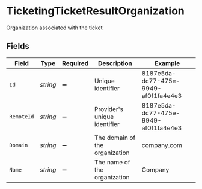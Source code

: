 # TicketingTicketResultOrganization

Organization associated with the ticket


## Fields

| Field                                | Type                                 | Required                             | Description                          | Example                              |
| ------------------------------------ | ------------------------------------ | ------------------------------------ | ------------------------------------ | ------------------------------------ |
| `Id`                                 | *string*                             | :heavy_minus_sign:                   | Unique identifier                    | 8187e5da-dc77-475e-9949-af0f1fa4e4e3 |
| `RemoteId`                           | *string*                             | :heavy_minus_sign:                   | Provider's unique identifier         | 8187e5da-dc77-475e-9949-af0f1fa4e4e3 |
| `Domain`                             | *string*                             | :heavy_minus_sign:                   | The domain of the organization       | company.com                          |
| `Name`                               | *string*                             | :heavy_minus_sign:                   | The name of the organization         | Company                              |